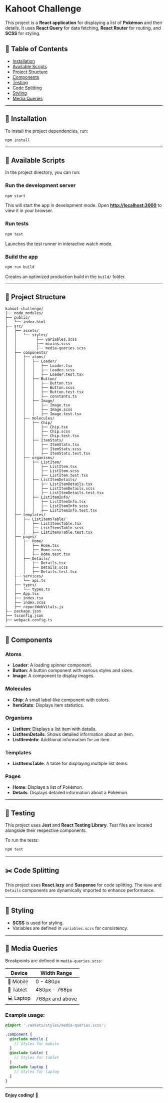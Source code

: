 # Kahoot Challenge

This project is a **React application** for displaying a list of **Pokémon** and their details. It uses **React Query** for data fetching, **React Router** for routing, and **SCSS** for styling.

## 📜 Table of Contents
- [Installation](#installation)
- [Available Scripts](#available-scripts)
- [Project Structure](#project-structure)
- [Components](#components)
- [Testing](#testing)
- [Code Splitting](#code-splitting)
- [Styling](#styling)
- [Media Queries](#media-queries)

---

## 🚀 Installation
To install the project dependencies, run:
```sh
npm install
```

---

## 📌 Available Scripts
In the project directory, you can run:

### **Run the development server**
```sh
npm start
```
This will start the app in development mode. Open **[http://localhost:3000](http://localhost:3000)** to view it in your browser.

### **Run tests**
```sh
npm test
```
Launches the test runner in interactive watch mode.

### **Build the app**
```sh
npm run build
```
Creates an optimized production build in the `build/` folder.

---

## 📂 Project Structure
```
kahoot-challenge/
├── node_modules/
├── public/
│   └── index.html
├── src/
│   ├── assets/
│   │   └── styles/
│   │         ├── variables.scss
│   │         ├── mixins.scss
│   │         ├── media-queries.scss
│   ├── components/
│   │   ├── atoms/
│   │   │   ├── Loader/
│   │   │   │   ├── Loader.tsx
│   │   │   │   ├── Loader.scss
│   │   │   │   ├── Loader.test.tsx
│   │   │   ├── Button/
│   │   │   │   ├── Button.tsx
│   │   │   │   ├── Button.scss
│   │   │   │   ├── Button.test.tsx
│   │   │   │   ├── constants.ts
│   │   │   ├── Image/
│   │   │   │   ├── Image.tsx
│   │   │   │   ├── Image.scss
│   │   │   │   ├── Image.test.tsx
│   │   ├── molecules/
│   │   │   ├── Chip/
│   │   │   │   ├── Chip.tsx
│   │   │   │   ├── Chip.scss
│   │   │   │   ├── Chip.test.tsx
│   │   │   ├── ItemStats/
│   │   │   │   ├── ItemStats.tsx
│   │   │   │   ├── ItemStats.scss
│   │   │   │   ├── ItemStats.test.tsx
│   │   ├── organisms/
│   │   │   ├── ListItem/
│   │   │   │   ├── ListItem.tsx
│   │   │   │   ├── ListItem.scss
│   │   │   │   ├── ListItem.test.tsx
│   │   │   ├── ListItemDetails/
│   │   │   │   ├── ListItemDetails.tsx
│   │   │   │   ├── ListItemDetails.scss
│   │   │   │   ├── ListItemDetails.test.tsx
│   │   │   ├── ListItemInfo/
│   │   │   │   ├── ListItemInfo.tsx
│   │   │   │   ├── ListItemInfo.scss
│   │   │   │   ├── ListItemInfo.test.tsx
│   ├── templates/
│   │   ├── ListItemsTable/
│   │   │   ├── ListItemsTable.tsx
│   │   │   ├── ListItemsTable.scss
│   │   │   ├── ListItemsTable.test.tsx
│   ├── pages/
│   │   ├── Home/
│   │   │   ├── Home.tsx
│   │   │   ├── Home.scss
│   │   │   ├── Home.test.tsx
│   │   ├── Details/
│   │   │   ├── Details.tsx
│   │   │   ├── Details.scss
│   │   │   ├── Details.test.tsx
│   ├── services/
│   │   └── api.ts
│   ├── types/
│   │   └── types.ts
│   ├── App.tsx
│   ├── index.tsx
│   ├── index.scss
│   ├── reportWebVitals.js
├── package.json
├── tsconfig.json
├── webpack.config.ts
```

---

## 🎨 Components
### **Atoms**
- **Loader**: A loading spinner component.
- **Button**: A button component with various styles and sizes.
- **Image**: A component to display images.

### **Molecules**
- **Chip**: A small label-like component with colors.
- **ItemStats**: Displays item statistics.

### **Organisms**
- **ListItem**: Displays a list item with details.
- **ListItemDetails**: Shows detailed information about an item.
- **ListItemInfo**: Additional information for an item.

### **Templates**
- **ListItemsTable**: A table for displaying multiple list items.

### **Pages**
- **Home**: Displays a list of Pokémon.
- **Details**: Displays detailed information about a Pokémon.

---

## 🧪 Testing
This project uses **Jest** and **React Testing Library**. Test files are located alongside their respective components.

To run the tests:
```sh
npm test
```

---

## ✂️ Code Splitting
This project uses **React.lazy** and **Suspense** for code splitting. The `Home` and `Details` components are dynamically imported to enhance performance.

---

## 🎨 Styling
- **SCSS** is used for styling.
- Variables are defined in `variables.scss` for consistency.

---

## 📱 Media Queries
Breakpoints are defined in `media-queries.scss`:

| Device  | Width Range |
|---------|------------|
| 📱 Mobile  | 0 - 480px |
| 📲 Tablet  | 480px - 768px |
| 💻 Laptop  | 768px and above |

### **Example usage:**
```scss
@import './assets/styles/media-queries.scss';

.component {
  @include mobile {
    // Styles for mobile
  }
  @include tablet {
    // Styles for tablet
  }
  @include laptop {
    // Styles for laptop
  }
}
```

---

**Enjoy coding! 🚀**

